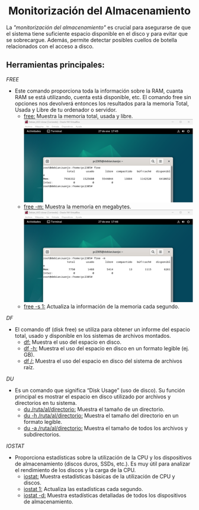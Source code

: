 # <h1 align="center"> Monitorización del Almacenamiento </h> 

La *"monitorización del almacenamiento"* es crucial para asegurarse de que el sistema tiene suficiente espacio disponible en el disco y para evitar que se sobrecargue. Además, permite detectar posibles cuellos de botella relacionados con el acceso a disco. 

## **Herramientas principales:** 

*FREE* 
- Este comando proporciona toda la información sobre la RAM, cuanta RAM se está utilizando, cuenta está disponible, etc. El comando free sin opciones nos devolverá entonces los resultados para la memoria Total, Usada y Libre de tu ordenador o servidor. 
  - <ins>free:</ins> Muestra la memoria total, usada y libre.
![FREE](img/FREE.png)
  - <ins>free -m:</ins> Muestra la memoria en megabytes.
![FREE -M](img/FREE-M.png)
  - <ins>free -s 1:</ins> Actualiza la información de la memoria cada segundo. 
 
*DF* 
- El comando df (disk free) se utiliza para obtener un informe del espacio total, usado y disponible en los sistemas de archivos montados. 
  - <ins>df:</ins> Muestra el uso del espacio en disco. 
  - <ins>df -h:</ins> Muestra el uso del espacio en disco en un formato legible (ej. GB). 
  - <ins>df /:</ins> Muestra el uso del espacio en disco del sistema de archivos raíz. 

*DU* 
- Es un comando que significa “Disk Usage” (uso de disco). Su función principal es mostrar el espacio en disco utilizado por archivos y directorios en tu sistema. 
  - <ins>du /ruta/al/directorio:</ins> Muestra el tamaño de un directorio. 
  - <ins>du -h /ruta/al/directorio:</ins> Muestra el tamaño del directorio en un formato legible. 
  - <ins>du -a /ruta/al/directorio:</ins> Muestra el tamaño de todos los archivos y subdirectorios. 

*IOSTAT* 
- Proporciona estadísticas sobre la utilización de la CPU y los dispositivos de almacenamiento (discos duros, SSDs, etc.). Es muy útil para analizar el rendimiento de los discos y la carga de la CPU. 
  - <ins>iostat:</ins> Muestra estadísticas básicas de la utilización de CPU y discos. 
  - <ins>iostat 1:</ins> Actualiza las estadísticas cada segundo. 
  - <ins>iostat -d:</ins> Muestra estadísticas detalladas de todos los dispositivos de almacenamiento.
